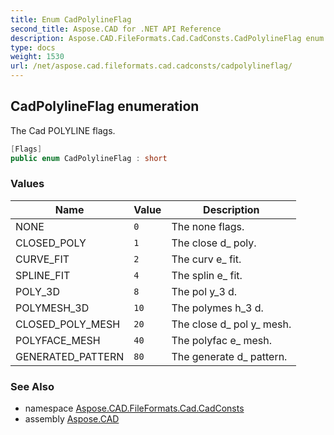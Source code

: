 ```yaml
---
title: Enum CadPolylineFlag
second_title: Aspose.CAD for .NET API Reference
description: Aspose.CAD.FileFormats.Cad.CadConsts.CadPolylineFlag enum. The Cad POLYLINE flags
type: docs
weight: 1530
url: /net/aspose.cad.fileformats.cad.cadconsts/cadpolylineflag/
---
```

## CadPolylineFlag enumeration

The Cad POLYLINE flags.

```csharp
[Flags]
public enum CadPolylineFlag : short
```

### Values

| Name | Value | Description |
| --- | --- | --- |
| NONE | `0` | The none flags. |
| CLOSED_POLY | `1` | The close d_ poly. |
| CURVE_FIT | `2` | The curv e_ fit. |
| SPLINE_FIT | `4` | The splin e_ fit. |
| POLY_3D | `8` | The pol y_3 d. |
| POLYMESH_3D | `10` | The polymes h_3 d. |
| CLOSED_POLY_MESH | `20` | The close d_ pol y_ mesh. |
| POLYFACE_MESH | `40` | The polyfac e_ mesh. |
| GENERATED_PATTERN | `80` | The generate d_ pattern. |

### See Also

* namespace [Aspose.CAD.FileFormats.Cad.CadConsts](../../aspose.cad.fileformats.cad.cadconsts/)
* assembly [Aspose.CAD](../../)


